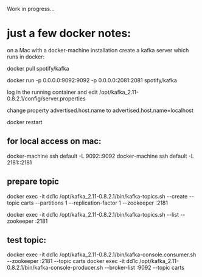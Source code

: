 Work in progress...

just a few docker notes:
=======================
on a Mac with a docker-machine installation create a kafka server which runs in docker:

docker pull spotify/kafka

docker run -p 0.0.0.0:9092:9092 -p 0.0.0.0:2081:2081 spotify/kafka

log in the running container and edit /opt/kafka_2.11-0.8.2.1/config/server.properties

change property advertised.host.name to advertised.host.name=localhost

docker restart<kafka server>


for local access on mac:
----------------
docker-machine ssh default -L 9092:<docker-machine ip>:9092
docker-machine ssh default -L 2181:<docker-machine ip>:2181


prepare topic
-------------
docker exec -it dd1c /opt/kafka_2.11-0.8.2.1/bin/kafka-topics.sh --create --topic carts --partitions 1 --replication-factor 1 --zookeeper <docker-machine ip>:2181

docker exec -it dd1c /opt/kafka_2.11-0.8.2.1/bin/kafka-topics.sh --list --zookeeper <docker-machine ip>:2181

test topic:
-----------
docker exec -it dd1c /opt/kafka_2.11-0.8.2.1/bin/kafka-console.consumer.sh --zookeeper <docker-machine ip>:2181 --topic carts
docker exec -it dd1c /opt/kafka_2.11-0.8.2.1/bin/kafka-console-producer.sh --broker-list <docker-machine ip>:9092 --topic carts
